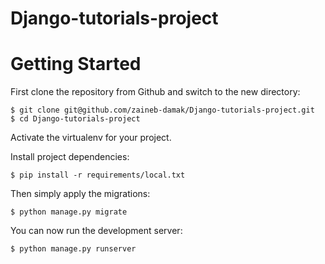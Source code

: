 # Django-tutorials-project


# Getting Started

First clone the repository from Github and switch to the new directory:

    $ git clone git@github.com/zaineb-damak/Django-tutorials-project.git
    $ cd Django-tutorials-project
    
Activate the virtualenv for your project.
    
Install project dependencies:

    $ pip install -r requirements/local.txt
    
    
Then simply apply the migrations:

    $ python manage.py migrate
    

You can now run the development server:

    $ python manage.py runserver
